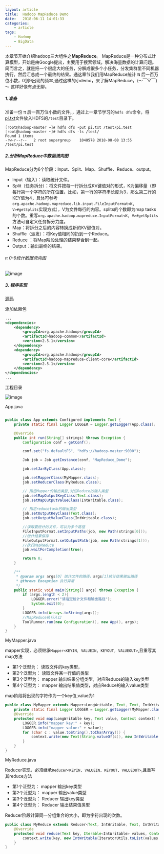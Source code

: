 ```yaml
---
layout: article
title:	Hadoop MapReduce Demo
date:	2018-06-11 14:01:33
categories:
    - article
tags:
    - Hadoop
    - BigData
---
```



本章节开始介绍hadoop三大组件之**MapReduce**。
MapReduce是一种分布式计算模型，开始是由Google提出，主要用于搜索领域，解决海量数据的计算问题。简而言之，就是把一个很庞大的任务，分解成很多个小任务，分发集群里不同机器执行，然后汇总成一个最终的结果。通这章节我们用MapReduce统计 **π** 后一百万位小数，0到9出现的频率,通过这样的小demo，来了解MapReduce，(～￣▽￣)～ 这样好像有点无聊。

##### 1.准备

准备一份 π 后一百万位小数的文件，，通过上一章节学习的`hdfs dfs`命令，将[pi.txt](./pi.txt)文件放入HDFS的`/test`目录下。

~~~shell
[root@hadoop-master ~]# hdfs dfs -put pi.txt /test/pi.test
[root@hadoop-master ~]# hdfs dfs -ls /test/
Found 1 items
-rw-r--r--   2 root supergroup    1048578 2018-08-08 13:55 /test/pi.test
~~~

##### 2.分析MapReduce中数据流向图

MapReduce分为6个阶段：Input、Split、Map、Shuffle、Reduce、output。

- Input（输入）：读取统计文件。
- Split（任务拆分）：将文件按每一行拆分成KV键值对的形式，K为偏移量（即每行第一个字符的所在位置，比如，第一行的字符串长度为3，那么第二行的KEY值为4，具体可参考`org.apache.hadoop.mapreduce.lib.input.FileInputFormat<K, V>#getSplits`实现方式），V为文件每行的内容。splits的个数即为map tasks的个数。重写`org.apache.hadoop.mapreduce.InputFormat<K, V>#getSplits`方法可自定义任务拆分力度。
- Map：将拆分之后的内容转换成新的KV键值对。
- Shuffle（派发）：将Key值相同的扔到一个Reduce。
- Reduce ：将Map阶段处理的结果整合到一起。
- Output：输出最终的结果。

###### π 0-9统计数据流向图

![image](https://user-images.githubusercontent.com/29170657/62766375-e9c6ff80-bac4-11e9-9bbc-31c2d43cc4d1.png)

##### 3. 程序实现

[源码](./mapreduce)

添加依赖包

~~~xml
...
<dependencies>
    <dependency>
        <groupId>org.apache.hadoop</groupId>
        <artifactId>hadoop-common</artifactId>
        <version>2.5.1</version>
    </dependency>
    <dependency>
        <groupId>org.apache.hadoop</groupId>
        <artifactId>hadoop-mapreduce-client-core</artifactId>
        <version>2.5.1</version>
    </dependency>
</dependencies>
...
~~~

工程目录

![image](https://user-images.githubusercontent.com/29170657/62766423-06633780-bac5-11e9-873a-fc15da57f3c0.png)

App.java

~~~java

public class App extends Configured implements Tool {
    private static final Logger LOGGER = Logger.getLogger(App.class);

    @Override
    public int run(String[] strings) throws Exception {
        Configuration conf = getConf();

        conf.set("fs.defaultFS", "hdfs://hadoop-master:9000");

        Job job = Job.getInstance(conf, "MapReduce_Dome");

        job.setJarByClass(App.class);

        job.setMapperClass(MyMapper.class);
        job.setReducerClass(MyReduce.class);

        // 指定Mapper的输出类型,对应Reduce的输入类型
        job.setMapOutputKeyClass(Text.class);
        job.setMapOutputValueClass(IntWritable.class);

        // 指定reducetask的输出类型
        job.setOutputKeyClass(Text.class);
        job.setOutputValueClass(IntWritable.class);

        //读取要统计的文件，可以为多个路径
        FileInputFormat.setInputPaths(job, new Path(strings[0]));
        //统计结果保存
        FileOutputFormat.setOutputPath(job, new Path(strings[1]));
        //执行MapReduce
        job.waitForCompletion(true);

        return 0;
    }

    /**
     * @param args args[0] 统计文件的路径，args[1]统计结果输出路径
     * @throws Exception 执行异常
     */
    public static void main(String[] args) throws Exception {
        if (args.length < 2){
            LOGGER.error("请指定统计文件和输出路径");
            System.exit(0);
        }
        LOGGER.info(Arrays.toString(args));
        //MapReduce执行入口
        ToolRunner.run(new Configuration(), new App(), args);
    }
}

~~~

MyMapper.java

mapper实现，必须继承`Mapper<KEYIN, VALUEIN, KEYOUT, VALUEOUT>`,且重写其map方法

 * 第1个泛型为： 读取文件的key类型，
 * 第2个泛型为： 读取文件某一行值的类型
 * 第3个泛型为： mapper 输出结果分组类型，对应Reduce的输入key类型
 * 第4个泛型为： mapper 输出结果值类型，对应Reduce的输入value类型

map阶段将出现的字符作为一个key值,value为1

~~~java
public class MyMapper extends Mapper<LongWritable, Text, Text, IntWritable> {
    private static final Logger LOGGER = Logger.getLogger(MyMapper.class);
    @Override
    protected void map(LongWritable key, Text value, Context context) throws IOException, InterruptedException {
        LOGGER.info("mapper key:" + key);
        LOGGER.info("mapper value:" + value);
        for (char c : value.toString().toCharArray()) {
            context.write(new Text(String.valueOf(c)), new IntWritable(1));
        }
    }
}
~~~

MyReduce.java

Reducer实现，必须继承`Reducer<KEYIN, VALUEIN, KEYOUT, VALUEOUT>`,且重写其reduce方法

 * 第1个泛型为： mapper 输出key类型
 * 第2个泛型为： mapper 输出value类型
 * 第3个泛型为： Reducer 输出key类型
 * 第4个泛型为： Reducer 输出结果值类型

Reducer阶段计算同一分组集合的大小，即为字符出现的次数。

~~~java
public class MyReduce extends Reducer<Text, IntWritable, Text, IntWritable> {
    @Override
    protected void reduce(Text key, Iterable<IntWritable> values, Context context) throws IOException, InterruptedException {
        context.write(key, new IntWritable(IteratorUtils.toList(values.iterator()).size()));
    }
}
~~~



